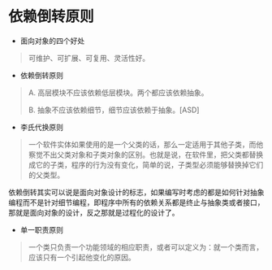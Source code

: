 # 依赖倒转原则

* 面向对象的四个好处

> 可维护、可扩展、可复用、灵活性好。

* 依赖倒转原则

> A. 高层模块不应该依赖低层模块。两个都应该依赖抽象。
>
> B. 抽象不应该依赖细节，细节应该依赖于抽象。[ASD]

* 李氏代换原则

> 一个软件实体如果使用的是一个父类的话，那么一定适用于其他子类，而他察觉不出父类对象和子类对象的区别。也就是说，在软件里，把父类都替换成它的子类，程序的行为没有变化，简单的说，子类型必须能够替换掉它们的父类型。

依赖倒转其实可以说是面向对象设计的标志，如果编写时考虑的都是如何针对抽象编程而不是针对细节编程，即程序中所有的依赖关系都是终止与抽象类或者接口，那就是面向对象的设计，反之那就是过程化的设计了。

* 单一职责原则

> 一个类只负责一个功能领域的相应职责，或者可以定义为：就一个类而言，应该只有一个引起他变化的原因。

